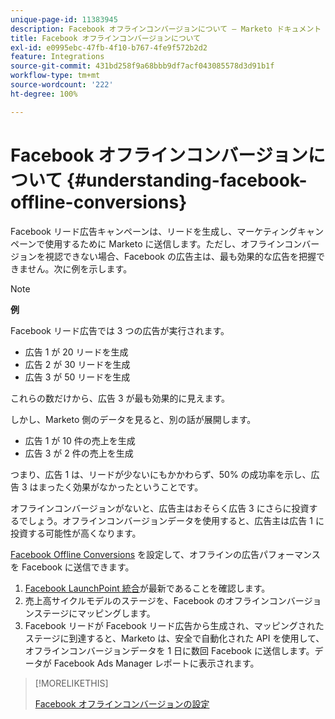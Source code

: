 ```yaml
---
unique-page-id: 11383945
description: Facebook オフラインコンバージョンについて — Marketo ドキュメント — 製品ドキュメント
title: Facebook オフラインコンバージョンについて
exl-id: e0995ebc-47fb-4f10-b767-4fe9f572b2d2
feature: Integrations
source-git-commit: 431bd258f9a68bbb9df7acf043085578d3d91b1f
workflow-type: tm+mt
source-wordcount: '222'
ht-degree: 100%

---
```


# Facebook オフラインコンバージョンについて {#understanding-facebook-offline-conversions}

Facebook リード広告キャンペーンは、リードを生成し、マーケティングキャンペーンで使用するために Marketo に送信します。ただし、オフラインコンバージョンを視認できない場合、Facebook の広告主は、最も効果的な広告を把握できません。次に例を示します。

>[!NOTE]
>
>**例**
>
>Facebook リード広告では 3 つの広告が実行されます。
>
>* 広告 1 が 20 リードを生成
>* 広告 2 が 30 リードを生成
>* 広告 3 が 50 リードを生成
>
>これらの数だけから、広告 3 が最も効果的に見えます。
>
>しかし、Marketo 側のデータを見ると、別の話が展開します。
>
>* 広告 1 が 10 件の売上を生成
>* 広告 3 が 2 件の売上を生成
>
>つまり、広告 1 は、リードが少ないにもかかわらず、50% の成功率を示し、広告 3 はまったく効果がなかったということです。
>
>オフラインコンバージョンがないと、広告主はおそらく広告 3 にさらに投資するでしょう。オフラインコンバージョンデータを使用すると、広告主は広告 1 に投資する可能性が高くなります。

[Facebook Offline Conversions](/help/marketo/product-docs/demand-generation/facebook/set-up-facebook-offline-conversions.md) を設定して、オフラインの広告パフォーマンスを Facebook に送信できます。

1. [Facebook LaunchPoint 統合](/help/marketo/product-docs/demand-generation/ad-network-integrations/add-facebook-custom-audiences-as-a-launchpoint-service.md)が最新であることを確認します。
1. 売上高サイクルモデルのステージを、Facebook のオフラインコンバージョンステージにマッピングします。
1. Facebook リードが Facebook リード広告から生成され、マッピングされたステージに到達すると、Marketo は、安全で自動化された API を使用して、オフラインコンバージョンデータを 1 日に数回 Facebook に送信します。データが Facebook Ads Manager レポートに表示されます。

>[!MORELIKETHIS]
>
>[Facebook オフラインコンバージョンの設定](/help/marketo/product-docs/demand-generation/facebook/set-up-facebook-offline-conversions.md)
